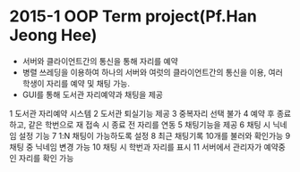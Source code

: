 # 2015-1 OOP Term project(Pf.Han Jeong Hee)

- 서버와 클라이언트간의 통신을 통해 자리를 예약 
- 병렬 쓰레딩을 이용하여 하나의 서버와 여럿의 클라이언트간의 통신을 이용, 여러 학생이 자리를 예약 및 채팅 가능. 
- GUI를 통해 도서관 자리예약과 채팅을 제공 

 1 도서관 자리예약 시스템 
 2 도서관 퇴실기능 제공 
 3 중복자리 선택 불가 
 4 예약 후 종료하고, 같은 학번으로 재 접속 시 종료 전 자리를 연동 
 5 채팅기능을 제공 
 6 채팅 시 닉네임 설정 기능 
 7 1:N 채팅이 가능하도록 설정 
 8 최근 채팅기록 10개를 불러와 확인가능 
 9 채팅 중 닉네임 변경 가능 
 10 채팅 시 학번과 자리를 표시 
 11 서버에서 관리자가 예약중인 자리를 확인 가능 

